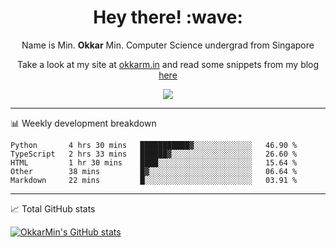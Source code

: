 <h1 align="center"> Hey there! :wave:</h1>

<p align="center">Name is Min. <strong>Okkar</strong> Min. Computer Science undergrad from Singapore</p>

<p align="center">Take a look at my site at <a href="https://okkarm.in" target="_blank">okkarm.in</a> and read some snippets from my blog <a href="https://okkarm.in/blog" target="_blank">here</a></p>

<p align="center">
  <a href="https://okkarm.in/linkedin" target='_blank'>
    <img src="https://img.shields.io/badge/linkedin-%230077B5.svg?&style=for-the-badge&logo=linkedin&logoColor=white" />
  </a>
 </p>

---

📊 Weekly development breakdown

<!--START_SECTION:waka-->
```text
Python       4 hrs 30 mins   ███████████▓░░░░░░░░░░░░░   46.90 % 
TypeScript   2 hrs 33 mins   ██████▓░░░░░░░░░░░░░░░░░░   26.60 % 
HTML         1 hr 30 mins    ████░░░░░░░░░░░░░░░░░░░░░   15.64 % 
Other        38 mins         █▓░░░░░░░░░░░░░░░░░░░░░░░   06.64 % 
Markdown     22 mins         █░░░░░░░░░░░░░░░░░░░░░░░░   03.91 % 
```
<!--END_SECTION:waka-->

---

📈 Total GitHub stats

<p>
  <a href="https://github.com/OkkarMin"><img src="https://github-readme-stats.vercel.app/api?username=OkkarMin&hide_border=true&show_icons=true&theme=graywhite" alt="OkkarMin's GitHub stats"></a>
</p>
